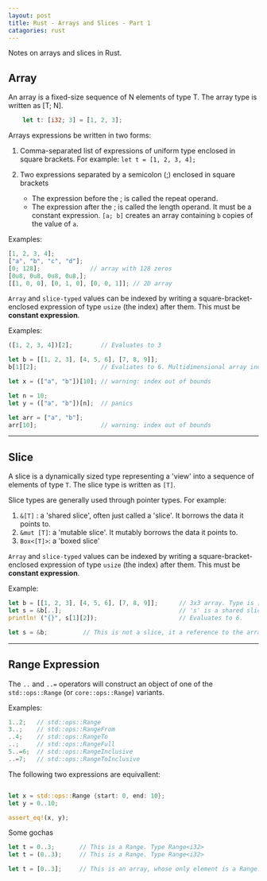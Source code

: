 ```yaml
---
layout: post
title: Rust - Arrays and Slices - Part 1
catagories: rust
---
```


Notes on arrays and slices in Rust.

## Array

An array is a fixed-size sequence of N elements of type T. The array type is written as [T; N].

```rust
    let t: [i32; 3] = [1, 2, 3];
```

Arrays expressions be written in two forms:
1. Comma-separated list of expressions of uniform type enclosed in square brackets.
   For example: `let t = [1, 2, 3, 4];`

2. Two expressions separated by a semicolon (;) enclosed in square brackets
    - The expression before the ; is called the repeat operand.
    - The expression after the ; is called the length operand. It must be a constant expression.
      `[a; b]` creates an array containing `b` copies of the value of `a`.

Examples:

```rust
[1, 2, 3, 4];
["a", "b", "c", "d"];
[0; 128];              // array with 128 zeros
[0u8, 0u8, 0u8, 0u8,];
[[1, 0, 0], [0, 1, 0], [0, 0, 1]]; // 2D array
```

`Array` and `slice-typed` values can be indexed by writing a square-bracket-enclosed expression of 
type `usize` (the index) after them. This must be **constant expression**.

Examples:

```rust
([1, 2, 3, 4])[2];        // Evaluates to 3

let b = [[1, 2, 3], [4, 5, 6], [7, 8, 9]];
b[1][2];                  // Evaliates to 6. Multidimensional array indexing

let x = (["a", "b"])[10]; // warning: index out of bounds

let n = 10;
let y = (["a", "b"])[n];  // panics

let arr = ["a", "b"];
arr[10];                  // warning: index out of bounds
```

-------------------------

## Slice

A slice is a dynamically sized type representing a 'view' into a sequence of elements of type `T`. 
The slice type is written as `[T]`.

Slice types are generally used through pointer types. For example:

1. `&[T]`    : a 'shared slice', often just called a 'slice'. It borrows the data it points to.
2. `&mut [T]`: a 'mutable slice'. It mutably borrows the data it points to.
3. `Box<[T]>`: a 'boxed slice'

`Array` and `slice-typed` values can be indexed by writing a square-bracket-enclosed expression of 
type `usize` (the index) after them. This must be **constant expression**.

Example:

```rust
let b = [[1, 2, 3], [4, 5, 6], [7, 8, 9]];      // 3x3 array. Type is [[i32; 3]; 3]
let s = &b[..];                                 // 's' is a shared slice. Type is &[[i32;3]]
println! ("{}", s[1][2]);                       // Evaluates to 6.

let s = &b;          // This is not a slice, it a reference to the array. Type is &[[i32; 3]; 3]
```
-------------------------

## Range Expression

The `..` and `..=` operators will construct an object of one of the `std::ops::Range` 
(or `core::ops::Range`) variants.

Examples:

```rust
1..2;   // std::ops::Range
3..;    // std::ops::RangeFrom
..4;    // std::ops::RangeTo
..;     // std::ops::RangeFull
5..=6;  // std::ops::RangeInclusive
..=7;   // std::ops::RangeToInclusive
```

The following two expressions are equivallent:

```rust

let x = std::ops::Range {start: 0, end: 10};
let y = 0..10;

assert_eq!(x, y);
```

Some gochas

```rust
let t = 0..3;       // This is a Range. Type Range<i32>
let t = (0..3);     // This is a Range. Type Range<i32>

let t = [0..3];     // This is an array, whose only element is a Range. Type [Range<i32>; 1].
```
